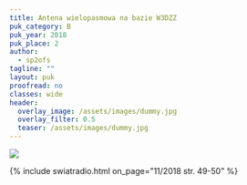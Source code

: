 ```yaml
---
title: Antena wielopasmowa na bazie W3DZZ
puk_category: B
puk_year: 2018
puk_place: 2
author: 
  - sp2ofs
tagline: ""
layout: puk
proofread: no
classes: wide
header:
  overlay_image: /assets/images/dummy.jpg
  overlay_filter: 0.5
  teaser: /assets/images/dummy.jpg
---
```



![](assets/img/work-in-progress.jpg) 


{% include swiatradio.html on_page="11/2018 str. 49-50" %}

 








